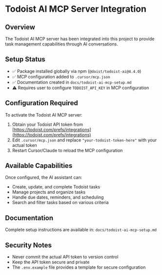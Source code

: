 # Todoist AI MCP Server Integration

## Overview
The Todoist AI MCP server has been integrated into this project to provide task management capabilities through AI conversations.

## Setup Status
- ✅ Package installed globally via npm (`@doist/todoist-ai@4.4.0`)
- ✅ MCP configuration added to `.cursor/mcp.json`
- ✅ Documentation created in `docs/todoist-ai-mcp-setup.md`
- ⚠️ Requires user to configure `TODOIST_API_KEY` in MCP configuration

## Configuration Required
To activate the Todoist AI MCP server:

1. Obtain your Todoist API token from [https://todoist.com/prefs/integrations](https://todoist.com/prefs/integrations)
2. Edit `.cursor/mcp.json` and replace `"your-todoist-token-here"` with your actual token
3. Restart Cursor/Claude to reload the MCP configuration

## Available Capabilities
Once configured, the AI assistant can:
- Create, update, and complete Todoist tasks
- Manage projects and organize tasks
- Handle due dates, reminders, and scheduling
- Search and filter tasks based on various criteria

## Documentation
Complete setup instructions are available in: `docs/todoist-ai-mcp-setup.md`

## Security Notes
- Never commit the actual API token to version control
- Keep the API token secure and private
- The `.env.example` file provides a template for secure configuration